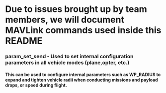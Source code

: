# Due to issues brought up by team members, we will document MAVLink commands used inside this README


### param_set_send - Used to set internal configuration parameters in all vehicle modes (plane,opter, etc.)
#### This can be used to configure internal parameters such as WP_RADIUS to expand and tighten vehicle radii when conducting missions and payload drops, or speed during flight.
